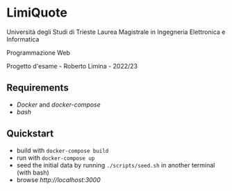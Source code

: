 # LimiQuote

Università degli Studi di Trieste
Laurea Magistrale in Ingegneria Elettronica e Informatica

Programmazione Web

Progetto d'esame - Roberto Limina - 2022/23

## Requirements

- _Docker_ and _docker-compose_
- _bash_

## Quickstart

- build with `docker-compose build`
- run with `docker-compose up`
- seed the initial data by running `./scripts/seed.sh` in another terminal (with bash)
- browse _http://localhost:3000_
